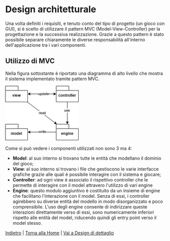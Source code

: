 # Design architetturale
Una volta definiti i requisiti, e tenuto conto del tipo di progetto (un gioco con GUI), si è scelto di utilizzare il pattern MVC (Model-View-Controller) per la progettazione e la successiva realizzazione. Grazie a questo pattern è stato possibile separare chiaramente le diverse responsabilità all'interno dell'applicazione tra i vari componenti.



## Utilizzo di MVC
Nella figura sottostante è riportato una diagramma di alto livello che mostra il sistema implementato tramite pattern MVC.

![Utilizzo di MVC in Scalopoly](../images/MVC.png)

Come si può vedere i componenti utilizzati non sono 3 ma 4:
- **Model**: al suo interno si trovano tutte le entità che modellano il dominio del gioco;
- **View**: al suo interno si trovano i file che gestiscono le varie interfacce grafiche grazie alle quali è possibile interagire con il sistema e giocare;
- **Controller**: ad ogni view è associato il rispettivo controller che le permette di interagire con il model attravero l'utilizzo di vari engine
- **Engine**: questo modulo aggiuntivo è costituito da un insieme di engine che facilitano l'interazione con il model. Senza di essi, i controller agirebbero su diverse entità del modello in modo disorganizzato e poco comprensibile. L'uso degli engine consente di indirizzare queste interazioni direttamente verso di essi, sono numericamente inferiori rispetto alle entità del model, riducendo quindi gli entry point verso il model stesso.


[Indietro](../3-requirements/README.md) | [Torna alla Home](../README.md) | [Vai a Design di dettaglio](../5-detailed-design/README.md)
